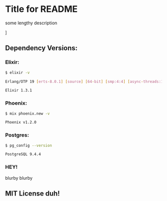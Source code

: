 # Title for README

some lengthy description

<!-- ex_versions -->]
## Dependency Versions:
### Elixir:
```bash
$ elixir -v

Erlang/OTP 19 [erts-8.0.1] [source] [64-bit] [smp:4:4] [async-threads:10] [hipe] [kernel-poll:false] [dtrace]

Elixir 1.3.1
```
### Phoenix:
```bash
$ mix phoenix.new -v

Phoenix v1.2.0
```
### Postgres:
```bash
$ pg_config --version

PostgreSQL 9.4.4
```
<!-- ex_versions -->

### HEY!

blurby blurby


## MIT License duh!
